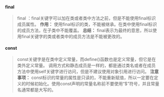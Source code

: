 #### final
> final ：final关键字可以加在类或者类中方法之前，但是不能使用final标识成员属性。
**作用：** 使用final标识的类，不能被继承。在类中使用final标识的成员方法，在子类中不能覆盖。
**总结：** final表示为最终的意思，所以使用final关键字的类或者类中的成员方法是不能被更改的。

#### const
> const关键字是在类中定义常量，而define()函数也是定义常量，但它是在类外定义常量。
调用方式和静态成员是一样的，都是通过类名或者在成员方法中使用self关键字进行访问，但是不建议使用对象引用进行访问。
**注意事项：**
const标识的常量的属性是只读的，不能重新赋值，所以一定要在定义的时候初始化。使用const声明的常量名称前不要使用“$”符号，并且常量名通常都是大写的。
